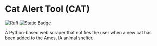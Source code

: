 # Cat Alert Tool (CAT)

[![Ruff](https://img.shields.io/endpoint?url=https://raw.githubusercontent.com/astral-sh/ruff/main/assets/badge/v2.json)](https://github.com/astral-sh/ruff)
![Static Badge](https://img.shields.io/badge/license-MIT-blue?style=flat&link=https%3A%2F%2Fgithub.com%2Fmcmehrtens%2FCat-Alert-Tool%2Fblob%2Fmain%2FLICENSE)

A Python-based web scraper that notifies the user when a new cat has been added to the Ames, IA animal shelter.
